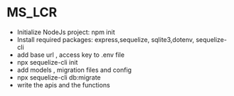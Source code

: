 # MS_LCR

- Initialize NodeJs project: npm init
- Install required packages: express,sequelize, sqlite3,dotenv, sequelize-cli
- add base url , access key  to .env file
- npx sequelize-cli init
- add models , migration files and config
- npx sequelize-cli db:migrate
- write the apis and the functions